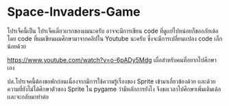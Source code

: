 # Space-Invaders-Game
โปรเจ็คนี้เป็น โปรเจ็คเดี่ยวเเรกของผมนะครับ อาจจะมีการเขียน code ที่ดูเเย่ไปหน่อยก็ขออภัยเด้อ โดย code ที่ผมเขียนผมศึกษามาจากคลิปใน Youtube นะครับ ซึ่งจะมีการเปลี่ยนเเปลง code เล็กน้อยด้วย

https://www.youtube.com/watch?v=o-6pADy5Mdg เผื่อสำหรับคนที่อยากไปศึกษาเอง

ปล.โปรเจคนี้ต้องขอพักก่อนเนื่องจากมีการใช้ความรู้เรื่องของ Sprite เข้ามาเกี่ยวข้องด้วย เเละด้วยความที่ยังไม่ได้ศึกษาตัวของ Sprite ใน pygame ว่ามีหลักการยังไง
จึงขอเวลาไปศึกษาเพิ่มเติมเด้อ เเละจะกลับมาทำต่อ
